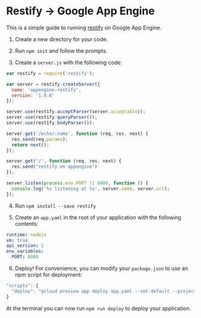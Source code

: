 # Restify -> Google App Engine

This is a simple guide to running [restify](http://restify.com/) on Google App Engine.  

1. Create a new directory for your code.

2. Run `npm init` and follow the prompts.

3. Create a `server.js` with the following code:

```js
var restify = require('restify');

var server = restify.createServer({
  name: 'appengine-restify',
  version: '1.0.0'
});

server.use(restify.acceptParser(server.acceptable));
server.use(restify.queryParser());
server.use(restify.bodyParser());

server.get('/echo/:name', function (req, res, next) {
  res.send(req.params);
  return next();
});

server.get('/', function (req, res, next) {
  res.send("restify on appengine")
});

server.listen(process.env.PORT || 8080, function () {
  console.log('%s listening at %s', server.name, server.url);
});
```

4. Run `npm install --save restify`

5. Create an `app.yaml` in the root of your application with the following contents:

```yaml
runtime: nodejs
vm: true
api_version: 1
env_variables:
  PORT: 8080
```

6. Deploy! For convenience, you can modify your `package.json` to use an npm script for deployment:

```js
"scripts": {
  "deploy": "gcloud preview app deploy app.yaml --set-default --project [project id]"
}
```

At the terminal you can now run `npm run deploy` to deploy your application. 
